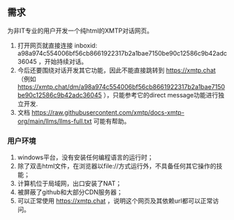 ## 需求

为非IT专业的用户开发一个纯html的XMTP对话网页。

1. 打开网页就直接连接 inboxid: a98a974c554006bf56cb8661922317b2a1bae7150be90c12586c9b42adc36045 ，开始持续对话。
2. 今后还要围绕对话开发其它功能，因此不能直接跳转到 https://xmtp.chat （例如  https://xmtp.chat/dm/a98a974c554006bf56cb8661922317b2a1bae7150be90c12586c9b42adc36045 ），只能参考它的direct message功能进行独立开发.
3. 文档 https://raw.githubusercontent.com/xmtp/docs-xmtp-org/main/llms/llms-full.txt 可能有帮助。

### 用户环境

1. windows平台，没有安装任何编程语言的运行时；
2. 除了双击html文件，在浏览器以file://方式运行外，不具备任何其它操作的技能；
3. 计算机位于局域网，出口安装了NAT；
4. 被屏蔽了github和大部分CDN服务器；
5. 可以正常使用 https://xmtp.chat ，说明这个网页及其依赖url都可以正常访问。

